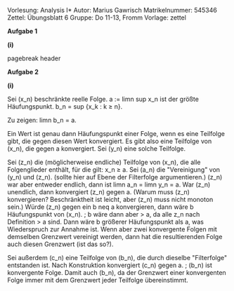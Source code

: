 Vorlesung: Analysis I*
Autor: Marius Gawrisch
Matrikelnummer: 545346
Zettel: Übungsblatt 6
Gruppe: Do 11-13, Fromm
Vorlage: zettel

**Aufgabe 1**

**(i)**

pagebreak
header

**Aufgabe 2**

**(i)**

Sei  (x_n)  beschränkte reelle Folge.  a := limn sup x_n  ist der größte Häufungspunkt.  b_n = sup \{x_k : k ≥ n\}.  

Zu zeigen:  limn b_n = a.  

Ein Wert ist genau dann Häufungspunkt einer Folge, wenn es eine Teilfolge gibt, die gegen diesen Wert konvergiert. Es gibt also eine Teilfolge von  (x_n),  die gegen  a  konvergiert. Sei  (y_n)  eine solche Teilfolge.

Sei  (z_n)  die (möglicherweise endliche) Teilfolge von  (x_n),  die alle Folgenglieder enthält, für die gilt:  x_n ≥ a.  Sei  (a_n)  die "Vereinigung" von  (y_n)  und  (z_n).  (sollte hier auf Ebene der Filterfolge argumentieren.)  (z_n)  war aber entweder endlich, dann ist  limn a_n = limn y_n = a.  War  (z_n)  unendlich, dann konvergiert  (z_n)  gegen  a.  (Warum muss  (z_n)  konvergieren? Beschränktheit ist leicht, aber  (z_n)  muss nicht monoton sein.) Würde  (z_n)  gegen ein  b neq a  konvergieren, dann wäre  b  Häufungspunkt von  (x_n). \; b  wäre dann aber  > a,  da alle  z_n  nach Definition  > a  sind. Dann wäre  b  größerer Häufungspunkt als  a,  was Wiederspruch zur Annahme ist. Wenn aber zwei konvergente Folgen mit demselben Grenzwert vereinigt werden, dann hat die resultierenden Folge auch diesen Grenzwert (ist das so?).

Sei außerdem  (c_n)  eine Teilfolge von  (b_n),  die durch dieselbe "Filterfolge" entstanden ist. Nach Konstruktion konvergiert  (c_n)  gegen  a. \; (b_n)  ist konvergente Folge. Damit auch  (b_n),  da der Grenzwert einer konvergenten Folge immer mit dem Grenzwert jeder Teilfolge übereinstimmt.

